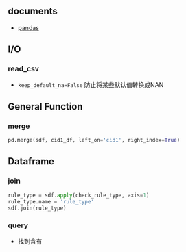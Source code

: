## documents

+ [pandas](https://pandas.pydata.org/docs/reference/io.html#)

## I/O

### read_csv

+ `keep_default_na=False` 防止将某些默认值转换成NAN



## General Function

### merge

```python
pd.merge(sdf, cid1_df, left_on='cid1', right_index=True)
```

## Dataframe

### join

```python
rule_type = sdf.apply(check_rule_type, axis=1)
rule_type.name = 'rule_type'
sdf.join(rule_type)
```



### query

+ 找到含有